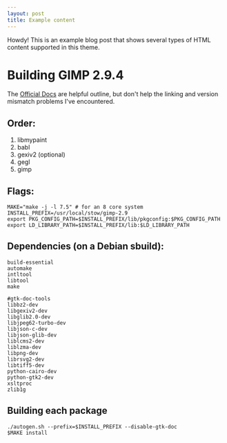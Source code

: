 ```yaml
---
layout: post
title: Example content
---
```



<div class="message">
  Howdy! This is an example blog post that shows several types of HTML content supported in this theme.
</div>


# Building GIMP 2.9.4

The [Official Docs](https://www.wiki.gimp.org/wiki/Hacking:Building) are helpful outline, but don't help the linking and version mismatch problems I've encountered.

## Order:

1. libmypaint
1. babl
1. gexiv2 (optional)
1. gegl
1. gimp

## Flags:

```
MAKE="make -j -l 7.5" # for an 8 core system
INSTALL_PREFIX=/usr/local/stow/gimp-2.9
export PKG_CONFIG_PATH=$INSTALL_PREFIX/lib/pkgconfig:$PKG_CONFIG_PATH
export LD_LIBRARY_PATH=$INSTALL_PREFIX/lib:$LD_LIBRARY_PATH
```

## Dependencies (on a Debian sbuild):

```
build-essential
automake
intltool
libtool
make

#gtk-doc-tools
libbz2-dev
libgexiv2-dev
libglib2.0-dev
libjpeg62-turbo-dev
libjson-c-dev
libjson-glib-dev
liblcms2-dev
liblzma-dev
libpng-dev
librsvg2-dev
libtiff5-dev
python-cairo-dev
python-gtk2-dev
xsltproc
zlib1g
```

## Building each package

```
./autogen.sh --prefix=$INSTALL_PREFIX --disable-gtk-doc
$MAKE install
```
